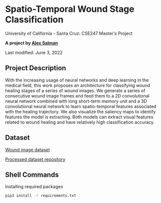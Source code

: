 # Spatio-Temporal Wound Stage Classification

University of California - Santa Cruz: CSE247 Master's Project

**A project by [Alex Salman](mailto:aalsalma@ucsc.edu)**

Last modified: June 3, 2022

## Project Description
With the increasing usage of neural networks and deep learning in the medical field, this work proposes an architecture for classifying wound healing stages of a series of wound images. We generate a series of consecutive wound image frames and feed them to a 2D convolutional neural network combined with long short-term memory unit and a 3D convolutional neural network to learn spatio-temporal features associated with the healing trajectory. We also visualize the saliency maps to identify features the model is extracting. Both models can extract visual features related to wound healing and have relatively high classification accuracy.

## Dataset
[Wound image dataset](https://datadryad.org/stash/dataset/doi:10.25338/B84W8Q)

[Processed dataset repository](https://drive.google.com/drive/u/0/folders/1VRzXupLR9Xct_8Fuph-HqbAAj95qLnU4)

## Shell Commands
Installing required packages
``` bash
pip3 install -r requirements.txt
```
